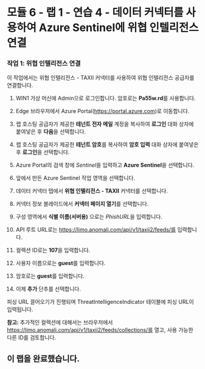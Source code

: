 # 모듈 6 - 랩 1 - 연습 4 - 데이터 커넥터를 사용하여 Azure Sentinel에 위협 인텔리전스 연결

### 작업 1: 위협 인텔리전스 연결

이 작업에서는 위협 인텔리전스 - TAXII 커넥터를 사용하여 위협 인텔리전스 공급자를 연결합니다.

1. WIN1 가상 머신에 Admin으로 로그인합니다. 암호로는 **Pa55w.rd**를 사용합니다.  

2. Edge 브라우저에서 Azure Portal(https://portal.azure.com)로 이동합니다.

3. 랩 호스팅 공급자가 제공한 **테넌트 전자 메일** 계정을 복사하여 **로그인** 대화 상자에 붙여넣은 후 **다음**을 선택합니다.

4. 랩 호스팅 공급자가 제공한 **테넌트 암호**를 복사하여 **암호 입력** 대화 상자에 붙여넣은 후 **로그인**을 선택합니다.

5. Azure Portal의 검색 창에 *Sentinel*을 입력하고 **Azure Sentinel**을 선택합니다.

6. 앞에서 만든 Azure Sentinel 작업 영역을 선택합니다.

7. 데이터 커넥터 탭에서 **위협 인텔리전스 - TAXII** 커넥터를 선택합니다.

8. 커넥터 정보 블레이드에서 **커넥터 페이지 열기**를 선택합니다.

9. 구성 영역에서 **식별 이름(서버용)** 으로는 *PhishURL*을 입력합니다.

10. API 루트 URL로는 https://limo.anomali.com/api/v1/taxii2/feeds/를 입력합니다.

11. 컬렉션 ID로는 **107**을 입력합니다.

12. 사용자 이름으로는 **guest**를 입력합니다.

13. 암호로는 **guest**를 입력합니다.

14. 이제 **추가** 단추를 선택합니다.  

피싱 URL 끌어오기가 진행되며 ThreatIntelligenceIndicator 테이블에 피싱 URL이 입력됩니다.

**참고:** 추가적인 컬렉션에 대해서는 브라우저에서 https://limo.anomali.com/api/v1/taxii2/feeds/collections/를 열고, 사용 가능한 다른 ID를 검토합니다.

## 이 랩을 완료했습니다.
